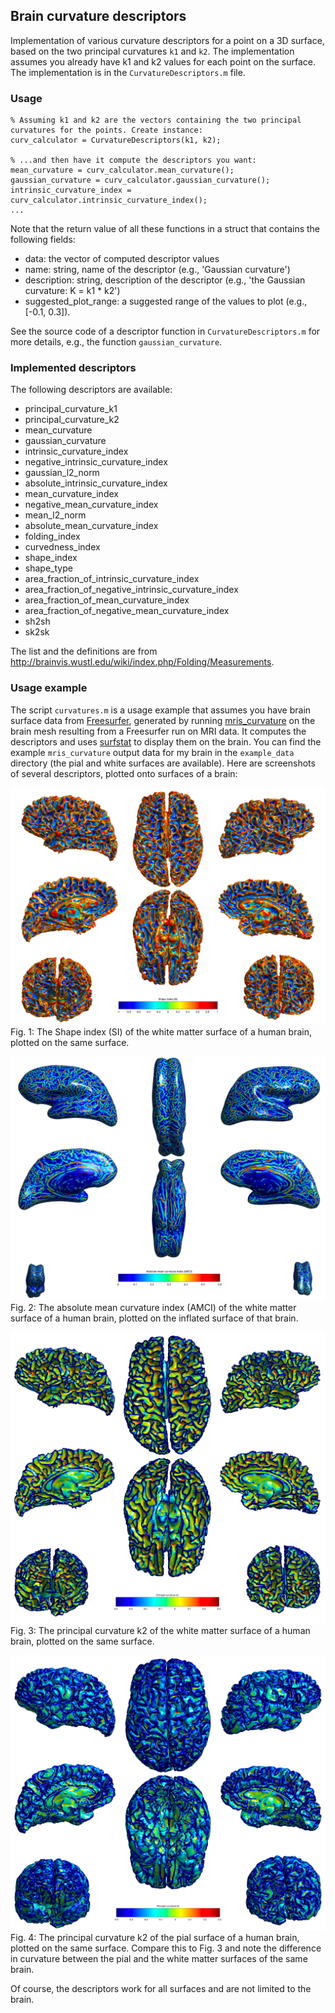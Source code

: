 ## Brain curvature descriptors

Implementation of various curvature descriptors for a point on a 3D surface, based on the two principal curvatures `k1` and `k2`. The implementation assumes you already have k1 and k2 values for each point on the surface. The implementation is in the `CurvatureDescriptors.m` file.


### Usage

    % Assuming k1 and k2 are the vectors containing the two principal curvatures for the points. Create instance:
    curv_calculator = CurvatureDescriptors(k1, k2);

    % ...and then have it compute the descriptors you want:
    mean_curvature = curv_calculator.mean_curvature();
    gaussian_curvature = curv_calculator.gaussian_curvature();
    intrinsic_curvature_index = curv_calculator.intrinsic_curvature_index();
    ...

Note that the return value of all these functions in a struct that contains the following fields:

* data: the vector of computed descriptor values
* name: string, name of the descriptor (e.g., 'Gaussian curvature')
* description: string, description of the descriptor (e.g., 'the Gaussian curvature: K = k1 * k2')
* suggested_plot_range: a suggested range of the values to plot (e.g., [-0.1, 0.3]).

See the source code of a descriptor function in `CurvatureDescriptors.m` for more details, e.g., the function `gaussian_curvature`.


### Implemented descriptors

The following descriptors are available:

* principal_curvature_k1
* principal_curvature_k2
* mean_curvature
* gaussian_curvature
* intrinsic_curvature_index
* negative_intrinsic_curvature_index
* gaussian_l2_norm
* absolute_intrinsic_curvature_index
* mean_curvature_index
* negative_mean_curvature_index
* mean_l2_norm
* absolute_mean_curvature_index
* folding_index
* curvedness_index
* shape_index
* shape_type
* area_fraction_of_intrinsic_curvature_index
* area_fraction_of_negative_intrinsic_curvature_index
* area_fraction_of_mean_curvature_index
* area_fraction_of_negative_mean_curvature_index
* sh2sh
* sk2sk

The list and the definitions are from http://brainvis.wustl.edu/wiki/index.php/Folding/Measurements.

### Usage example

The script `curvatures.m` is a usage example that assumes you have brain surface data from [Freesurfer](https://surfer.nmr.mgh.harvard.edu/), generated by running [mris_curvature](https://surfer.nmr.mgh.harvard.edu/fswiki/mris_curvature) on the brain mesh resulting from a Freesurfer run on MRI data. It computes the descriptors and uses [surfstat](http://www.math.mcgill.ca/keith/surfstat/) to display them on the brain. You can find the example `mris_curvature` output data for my brain in the `example_data` directory (the pial and white surfaces are available). Here are screenshots of several descriptors, plotted onto surfaces of a brain:

![shape_index_of_white_on_white](./shape_index_of_white_on_white.jpg?raw=true "The Shape index (SI) of the white matter surface of a human brain, plotted on the same surface.")
Fig. 1: The Shape index (SI) of the white matter surface of a human brain, plotted on the same surface.


![absolute_mean_curvature_index_of_white_on_inflated](./absolute_mean_curvature_index_of_white_on_inflated.jpg?raw=true "The absolute mean curvature index (AMCI) of the white matter surface of a human brain, plotted on the inflated surface of that brain.")
Fig. 2: The absolute mean curvature index (AMCI) of the white matter surface of a human brain, plotted on the inflated surface of that brain.

![principal_curvature_k2_of_white_on_white](./principal_curvature_k2_of_white_on_white.jpg?raw=true "The principal curvature k2 of the white matter surface of a human brain, plotted on the same surface.")
Fig. 3: The principal curvature k2 of the white matter surface of a human brain, plotted on the same surface.

![principal_curvature_k2_of_pial_on_pial](./principal_curvature_k2_of_pial_on_pial.jpg?raw=true "The principal curvature k2 of the pial surface of a human brain, plotted on the same surface.")
Fig. 4: The principal curvature k2 of the pial surface of a human brain, plotted on the same surface. Compare this to Fig. 3 and note the difference in curvature between the pial and the white matter surfaces of the same brain.



Of course, the descriptors work for all surfaces and are not limited to the brain.
